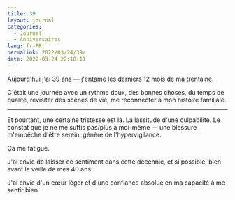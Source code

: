 ```yaml
---
title: 39
layout: journal
categories:
  - Journal
  - Anniversaires
lang: fr-FR
permalink: 2022/03/24/39/
date: 2022-03-24 22:18:11
---
```


Aujourd'hui j'ai 39 ans — j'entame les derniers 12 mois de [ma trentaine](/2014/future/).

C'était une journée avec un rythme doux, des bonnes choses, du temps de qualité, revisiter des scènes de vie, me reconnecter à mon histoire familiale.

---

Et pourtant, une certaine tristesse est là. La lassitude d'une culpabilité. Le constat que je ne me suffis pas/plus à moi-même — une blessure m'empêche d'être serein, génère de l'hypervigilance.

Ça me fatigue.

J'ai envie de laisser ce sentiment dans cette décennie, et si possible, bien avant la veille de mes 40 ans.

J'ai envie d'un cœur léger et d'une confiance absolue en ma capacité à me sentir bien.